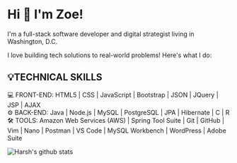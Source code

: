 <h1>Hi 👋 I'm Zoe!</h1> 
<p>I'm a full-stack software developer and digital strategist living in Washington, D.C.</p> 

<p>I love building tech solutions to real-world problems! Here's what I do:</p>

<h2>💡TECHNICAL SKILLS</h2>
💻 FRONT-END: HTML5 | CSS | JavaScript | Bootstrap | JSON | JQuery | JSP | AJAX </br>
⚙️ BACK-END: Java | Node.js | MySQL | PostgreSQL | JPA | Hibernate | C | R </br>
🛠 TOOLS: Amazon Web Services (AWS) | Spring Tool Suite | Git | GitHub | Vim | Nano | Postman | VS Code | MySQL Workbench | WordPress | Adobe Suite

![Harsh's github stats](https://github-readme-stats.vercel.app/api?username=zking63&hide=["issues"]&show_icons=true)

<!--
**zking63/zking63** is a ✨ _special_ ✨ repository because its `README.md` (this file) appears on your GitHub profile.

Here are some ideas to get you started:

- 🔭 I’m currently working on ...
- 🌱 I’m currently learning ...
- 👯 I’m looking to collaborate on ...
- 🤔 I’m looking for help with ...
- 💬 Ask me about ...
- 📫 How to reach me: ...
- 😄 Pronouns: She/Her
- ⚡ Fun fact: ...
-->
